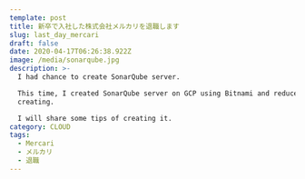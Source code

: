 ```yaml
---
template: post
title: 新卒で入社した株式会社メルカリを退職します
slug: last_day_mercari
draft: false
date: 2020-04-17T06:26:38.922Z
image: /media/sonarqube.jpg
description: >-
  I had chance to create SonarQube server.

  This time, I created SonarQube server on GCP using Bitnami and reduced cost of
  creating.

  I will share some tips of creating it.
category: CLOUD
tags:
  - Mercari
  - メルカリ
  - 退職
---
```

